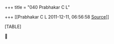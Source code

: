 +++
title = "040 Prabhakar C L"

+++
[[Prabhakar C L	2011-12-11, 06:56:58 [Source](https://groups.google.com/g/bvparishat/c/4Sf6qYT0uh4)]]



[TABLE]



